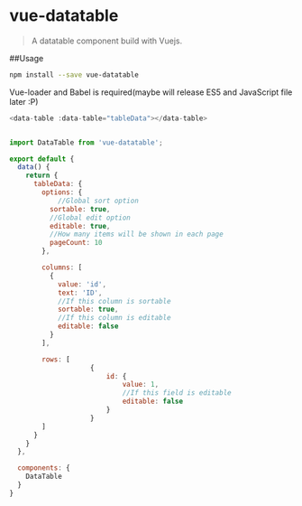 # vue-datatable

> A datatable component build with Vuejs.

##Usage
```bash
npm install --save vue-datatable
```
Vue-loader and Babel is required(maybe will release ES5 and JavaScript file later :P)

```javascript
<data-table :data-table="tableData"></data-table>


import DataTable from 'vue-datatable';

export default {
  data() {
    return {
      tableData: {
        options: {
        	//Global sort option
          sortable: true,
          //Global edit option
          editable: true,
          //How many items will be shown in each page
          pageCount: 10
        },

        columns: [
          {
            value: 'id',
            text: 'ID',
            //If this column is sortable
            sortable: true,
            //If this column is editable
            editable: false
          }
        ],

        rows: [
					{
						id: {
							value: 1,
							//If this field is editable
							editable: false
						}
					}
        ]
      }
    }
  },

  components: {
    DataTable
  }
}
```